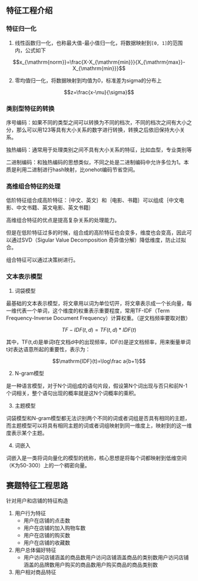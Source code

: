 ## 特征工程介绍

### 特征归一化

1. 线性函数归一化，也称最大值-最小值归一化，将数据映射到`[0, 1]`的范围内，公式如下

$$x_{\mathrm{norm}}=\frac{X-X_{\mathrm{min}}}{X_{\mathrm{max}}-X_{\mathrm{min}}}$$

2. 零均值归一化，将数据映射到均值为0，标准差为sigma的分布上

$$z=\frac{x-\mu}{\sigma}$$

### 类别型特征的转换

序号编码：如果不同的类型之间可以转换为不同的档次，不同的档次之间有大小之分，那么可以用123等具有大小关系的数字进行转换，转换之后依旧保持大小关系。

独热编码：通常用于处理类别之间不具有大小关系的特征，比如血型，专业类别等

二进制编码：和独热编码的思想类似，不同之处是二进制编码中允许多位为1。本质是利用二进制进行hash映射，比onehot编码节省空间。

### 高维组合特征的处理

低阶特征组合成高阶特征：｛中文、英文｝和｛电影、书籍｝可以组成｛中文电影、中文书籍、英文电影、英文书籍｝

高维组合特征的优点是提高复杂关系的处理能力。

但是在低阶特征过多的时候，组合成的高阶特征也会变多，维度也会变高，因此可以通过SVD（Sigular Value Decomposition 奇异值分解）降低维度，防止过拟合。

组合特征可以通过决策树进行。

### 文本表示模型

1. 词袋模型

最基础的文本表示模型，将文章用以词为单位切开，将文章表示成一个长向量，每一维代表一个单词，这个维度的权重表示重要程度，常用TF-IDF（Term Frequency-Inverse Document Frequency）计算权重。（逆文档频率要取对数）

$$TF-IDF(t,d)=TF(t,d)*IDF(t)$$

其中，TF(t,d)是单词t在文档d中的出现频率，IDF(t)是逆文档频率，用来衡量单词t对表达语意所起的重要性，表示为：

$$\mathrm{IDF}(t)=\log\frac a{b+1}$$

2. N-gram模型

是一种语言模型，对于N个词组成的语句片段，假设第N个词出现与否只和前N-1个词相关，整个语句出现的概率就是这N个词概率的乘积。

3. 主题模型

词袋模型和N-gram模型都无法识别两个不同的词或者词组是否具有相同的主题，而主题模型可以将具有相同主题的词或者词组映射到同一维度上，映射到的这一维度表示某个主题。

4. 词嵌入

词嵌入是一类将词向量化的模型的统称，核心思想是将每个词都映射到低维空间（K为50-300）上的一个稠密向量。


## 赛题特征工程思路

针对用户和店铺的特征构造

1. 用户行为特征
	- 用户在店铺的点击数
	- 用户在店铺的加入购物车数
	- 用户在店铺的购买数
	- 用户在店铺的收藏数
2. 用户总体偏好特征
	- 用户访问店铺涵盖的商品数用户访问店铺涵盖商品的类别数用户访问店铺涵盖的品牌数用户购买的商品数用户购买商品的商品类别数
3. 用户相对商品特征